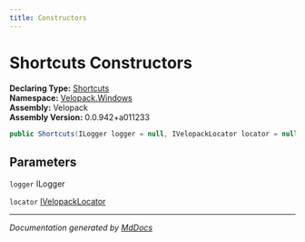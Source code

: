 ```yaml
---
title: Constructors
---
```

<!--  
  <auto-generated>   
    The contents of this file were generated by a tool.  
    Changes to this file may be list if the file is regenerated  
  </auto-generated>   
-->

# Shortcuts Constructors

**Declaring Type:** [Shortcuts](../index.md)  
**Namespace:** [Velopack.Windows](../../index.md)  
**Assembly:** Velopack  
**Assembly Version:** 0.0.942+a011233

```csharp
public Shortcuts(ILogger logger = null, IVelopackLocator locator = null);
```

## Parameters

`logger`  ILogger

`locator`  [IVelopackLocator](../../../Locators/IVelopackLocator/index.md)

___

*Documentation generated by [MdDocs](https://github.com/ap0llo/mddocs)*

